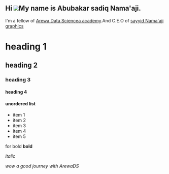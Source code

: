 ## Hi ![](https://user-images.githubusercontent.com/18350557/176309783-0785949b-9127-417c-8b55-ab5a4333674e.gif)My name is Abubakar sadiq Nama'aji.
I'm a fellow of [Arewa Data Sciencea academy](https://arewadatascience.github.io/).And C.E.O of [sayyid Nama'aji graphics](https://www.instagram.com/sayyid_namaaji_graphics?igsh=MXFvazk1N3E0aXM4MQ==)

# heading 1
## heading 2
### heading 3
#### heading 4

#### unordered list 
- item 1
- item 2
- item 3
- item 4
- item 5

for bold
__bold__

_italic_

_wow a good journey with ArewaDS_

<!---
AlsayyuNamaaji1/AlsayyuNamaaji1 is a ✨ special ✨ repository because its `README.md` (this file) appears on your GitHub profile.
You can click the Preview link to take a look at your changes.
--->
